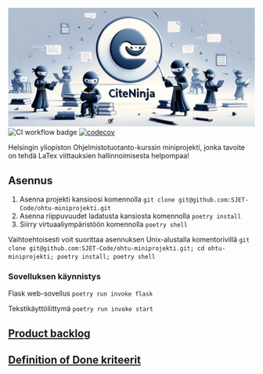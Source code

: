 [![CiteNinja Banner](./images/banner.png)](https://citeninja.fly.dev/)
![CI workflow badge](https://github.com/SJET-Code/ohtu-miniprojekti/workflows/CI/badge.svg) [![codecov](https://codecov.io/gh/SJET-Code/ohtu-miniprojekti/graph/badge.svg?token=0199YWM4XZ)](https://codecov.io/gh/SJET-Code/ohtu-miniprojekti)

Helsingin yliopiston Ohjelmistotuotanto-kurssin miniprojekti, jonka tavoite on tehdä LaTex viittauksien hallinnoimisesta helpompaa!

## Asennus

1. Asenna projekti kansioosi komennolla `git clone git@github.com:SJET-Code/ohtu-miniprojekti.git`
2. Asenna riippuvuudet ladatusta kansiosta komennolla `poetry install`
3. Siirry virtuaaliympäristöön komennolla `poetry shell`

Vaihtoehtoisesti voit suorittaa asennuksen Unix-alustalla komentorivillä  `git clone git@github.com:SJET-Code/ohtu-miniprojekti.git; cd ohtu-miniprojekti; poetry install; poetry shell`

### Sovelluksen käynnistys
Flask web-sovellus `poetry run invoke flask`

Tekstikäyttöliittymä `poetry run invoke start`


## [Product backlog](https://docs.google.com/spreadsheets/d/1RbO_Gy8ZapAasyJvEX_d92clEDd4_5P1BG1dUu0xQnI/edit?usp=sharing)



## [Definition of Done kriteerit](./documents/DoD.md)


